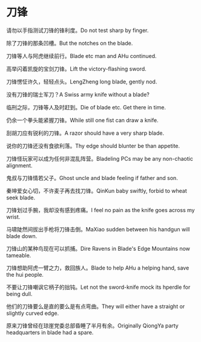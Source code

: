 # 刀锋

<p><span class="chinese">请勿以手指测试刀锋的锋利度。</span><span class="english">Do not test sharp by finger.</span></p>

<p><span class="chinese">除了刀锋的那条凹槽。</span><span class="english">But the notches on the blade.</span></p>

<p><span class="chinese">刀锋等人与阿虎继续前行。</span><span class="english">Blade etc man and AHu continued.</span></p>

<p><span class="chinese">高举闪着凯旋的宝剑刀锋。</span><span class="english">Lift the victory-flashing sword.</span></p>

<p><span class="chinese">刀锋愣怔许久，轻轻点头。</span><span class="english">LengZheng long blade, gently nod.</span></p>

<p><span class="chinese">没有刀锋的瑞士军刀？</span><span class="english">A Swiss army knife without a blade?</span></p>

<p><span class="chinese">临刑之际，刀锋等人及时赶到。</span><span class="english">Die of blade etc. Get there in time.</span></p>

<p><span class="chinese">仍余一个拳头能紧握刀锋。</span><span class="english">While still one fist can draw a knife.</span></p>

<p><span class="chinese">刮胡刀应有锐利的刀锋。</span><span class="english">A razor should have a very sharp blade.</span></p>

<p><span class="chinese">说你的刀锋还没有食欲利落。</span><span class="english">Thy edge should blunter be than appetite.</span></p>

<p><span class="chinese">刀锋怪玩家可以成为任何非混乱阵营。</span><span class="english">Bladeling PCs may be any non-chaotic alignment.</span></p>

<p><span class="chinese">鬼叔与刀锋情若父子。</span><span class="english">Ghost uncle and blade feeling if father and son.</span></p>

<p><span class="chinese">秦坤爱女心切，不许麦子再去找刀锋。</span><span class="english">QinKun baby swiftly, forbid to wheat seek blade.</span></p>

<p><span class="chinese">刀锋划过手腕，我却没有感到疼痛。</span><span class="english">I feel no pain as the knife goes across my wrist.</span></p>

<p><span class="chinese">马啸陡然间拔出手枪将刀锋击倒。</span><span class="english">MaXiao sudden between his handgun will blade down.</span></p>

<p><span class="chinese">刀锋山的某种鸟现在可以抓捕。</span><span class="english">Dire Ravens in Blade's Edge Mountains now tameable.</span></p>

<p><span class="chinese">刀锋想助阿虎一臂之力，救回族人。</span><span class="english">Blade to help AHu a helping hand, save the hui people.</span></p>

<p><span class="chinese">不要让刀锋嘲讽它柄子的拙钝。</span><span class="english">Let not the sword-knife mock its hperdle for being dull.</span></p>

<p><span class="chinese">他们的刀锋要么是直的要么是有点弯曲。</span><span class="english">They will either have a straight or slightly curved edge.</span></p>

<p><span class="chinese">原来刀锋曾经在琼崖党委总部昏睡了半月有余。</span><span class="english">Originally QiongYa party headquarters in blade had a spare.</span></p>

